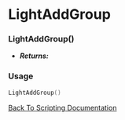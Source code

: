 # LightAddGroup

### LightAddGroup()
- ***Returns:*** 

### Usage

```Lua
LightAddGroup()
```


[Back To Scripting Documentation](../README.md)
